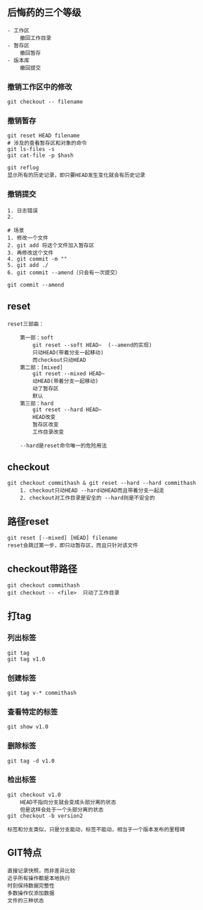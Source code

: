 ## 后悔药的三个等级
    - 工作区
        撤回工作目录
    - 暂存区
        撤回暂存
    - 版本库
        撤回提交

### 撤销工作区中的修改
```shell
git checkout -- filename
```

### 撤销暂存
```shell
git reset HEAD filename
# 涉及的查看暂存区和对象的命令
git ls-files -s
git cat-file -p $hash
```

    git reflog
    显示所有的历史记录，即只要HEAD发生变化就会有历史记录
### 撤销提交
    1. 日志错误
    2. 
```shell
# 场景
1. 修改一个文件
2. git add 将这个文件加入暂存区
3. 再修改这个文件
4. git commit -m ""
5. git add ./
6. git commit --amend（只会有一次提交）

git commit --amend
```

## reset

    reset三部曲：

        第一部：soft
            git reset --soft HEAD~  (--amend的实现)
            只动HEAD(带着分支一起移动)
            而checkout只动HEAD
        第二部：[mixed]
            git reset --mixed HEAD~
            动HEAD(带着分支一起移动)
            动了暂存区
            默认
        第三部：hard
            git reset --hard HEAD~
            HEAD改变
            暂存区改变
            工作目录改变

        --hard是reset命令唯一的危险用法

## checkout
    git checkout commithash & git reset --hard --hard commithash
        1. checkout只动HEAD --hard动HEAD而且带着分支一起走
        2. checkout对工作目录是安全的 --hard则是不安全的

## 路径reset
    git reset [--mixed] [HEAD] filename
    reset会跳过第一步，即只动暂存区，而且只针对该文件


## checkout带路径
    git checkout commithash
    git checkout -- <file>  只动了工作目录

## 打tag
### 列出标签
    git tag
    git tag v1.0

### 创建标签
    git tag v-* commithash

### 查看特定的标签
    git show v1.0

### 删除标签
    git tag -d v1.0

### 检出标签
    git checkout v1.0
        HEAD不指向分支就会变成头部分离的状态
        但是这样会处于一个头部分离的状态
    git checkout -b version2

    标签和分支类似，只是分支能动，标签不能动，相当于一个版本发布的里程碑

## GIT特点

    直接记录快照，而非差异比较
    近乎所有操作都是本地执行
    时刻保持数据完整性
    多数操作仅添加数据
    文件的三种状态